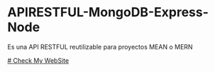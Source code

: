 # APIRESTFUL-MongoDB-Express-Node

Es una API RESTFUL reutilizable para proyectos MEAN o MERN

<a href="libardolopez.tech"># Check My WebSite</a>

